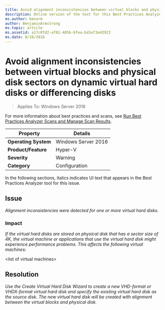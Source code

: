 ```yaml
---
title: Avoid alignment inconsistencies between virtual blocks and physical disk sectors on dynamic virtual hard disks or differencing disks
description: Online version of the text for this Best Practices Analyzer rule.
ms.author: benarm
author: BenjaminArmstrong
ms.topic: article
ms.assetid: a17c8fd2-af81-485b-bfea-bd1ef3e43923
ms.date: 8/16/2016
---
```

# Avoid alignment inconsistencies between virtual blocks and physical disk sectors on dynamic virtual hard disks or differencing disks

>Applies To: Windows Server 2016

For more information about best practices and scans, see [Run Best Practices Analyzer Scans and Manage Scan Results](https://go.microsoft.com/fwlink/p/?LinkID=223177).

|Property|Details|
|-|-|
|**Operating System**|Windows Server 2016|
|**Product/Feature**|Hyper-V|
|**Severity**|Warning|
|**Category**|Configuration|

In the following sections, italics indicates UI text that appears in the Best Practices Analyzer tool for this issue.

## Issue
*Alignment inconsistencies were detected for one or more virtual hard disks.*

### Impact
*If the virtual hard disks are stored on physical disk that has a sector size of 4K, the virtual machine or applications that use the virtual hard disk might experience performance problems. This affects the following virtual machines:*

\<list of virtual machines>

## Resolution
*Use the Create Virtual Hard Disk Wizard to create a new VHD-format or VHDX-format virtual hard disk and specify the existing virtual hard disk as the source disk. The new virtual hard disk will be created with alignment between the virtual blocks and physical disk.*



